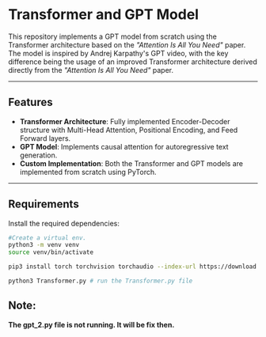 # Transformer and GPT Model

This repository implements a GPT model from scratch using the Transformer architecture based on the *"Attention Is All You Need"* paper. The model is inspired by Andrej Karpathy's GPT video, with the key difference being the usage of an improved Transformer architecture derived directly from the *"Attention Is All You Need"* paper.

---
## Features

- **Transformer Architecture**: Fully implemented Encoder-Decoder structure with Multi-Head Attention, Positional Encoding, and Feed Forward layers.
- **GPT Model**: Implements causal attention for autoregressive text generation.
- **Custom Implementation**: Both the Transformer and GPT models are implemented from scratch using PyTorch.

---

## Requirements

Install the required dependencies:
```bash
#Create a virtual env. 
python3 -m venv venv
source venv/bin/activate

pip3 install torch torchvision torchaudio --index-url https://download.pytorch.org/whl/cu121 # to download torch 

python3 Transformer.py # run the Transformer.py file
```
## Note:
**The gpt_2.py file is not running. It will be fix then.**